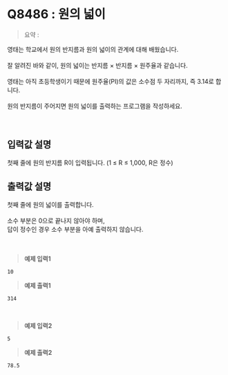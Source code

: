 # Q8486 : 원의 넓이

> 요약 : 

영태는 학교에서 원의 반지름과 원의 넓이의 관계에 대해 배웠습니다. <br>
<br>
잘 알려진 바와 같이, 원의 넓이는 반지름 × 반지름 × 원주율과 같습니다. <br>
<br>
영태는 아직 초등학생이기 때문에 원주율(PI)의 값은 소수점 두 자리까지, 즉 3.14로 합니다.<br>
<br>
원의 반지름이 주어지면 원의 넓이를 출력하는 프로그램을 작성하세요. <br>
<br><br>

## 입력값 설명
첫째 줄에 원의 반지름 R이 입력됩니다. (1 ≤ R ≤ 1,000, R은 정수)<br>


## 출력값 설명
첫째 줄에 원의 넓이를 출력합니다.<br>
<br>
소수 부분은 0으로 끝나지 않아야 하며,<br>
답이 정수인 경우 소수 부분을 아예 출력하지 않습니다.<br>
<br><br>

> **예제 입력1**
```
10
```

> **예제 출력1**
```
314
```
<br>

> **예제 입력2**
```
5
```

> **예제 출력2**
```
78.5
```
